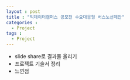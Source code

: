 ```yaml
---
layout : post
title : "빅데이터캠퍼스 공모전 수요대응형 버스노선제안"
categories : 
  - Project
tags :
  - Project
---
```


- slide share로 결과물 올리기
- 프로젝트 기술서 정리
- 느낀점 
